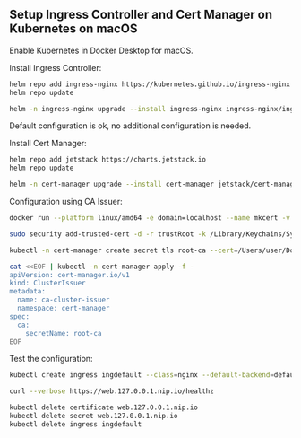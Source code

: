 ## Setup Ingress Controller and Cert Manager on Kubernetes on macOS

Enable Kubernetes in Docker Desktop for macOS.

Install Ingress Controller:
```bash
helm repo add ingress-nginx https://kubernetes.github.io/ingress-nginx
helm repo update

helm -n ingress-nginx upgrade --install ingress-nginx ingress-nginx/ingress-nginx --version 4.0.6 --create-namespace --reuse-values
```

Default configuration is ok, no additional configuration is needed.

Install Cert Manager:
```bash
helm repo add jetstack https://charts.jetstack.io
helm repo update

helm -n cert-manager upgrade --install cert-manager jetstack/cert-manager --create-namespace --version v1.5.4 --reuse-values --set installCRDs=true --set prometheus.enabled=false
```

Configuration using CA Issuer:
```bash
docker run --platform linux/amd64 -e domain=localhost --name mkcert -v ~/Documents/root-ca:/root/.local/share/mkcert vishnunair/docker-mkcert

sudo security add-trusted-cert -d -r trustRoot -k /Library/Keychains/System.keychain ~/Documents/root-ca/rootCA.pem

kubectl -n cert-manager create secret tls root-ca --cert=/Users/user/Documents/root-ca/rootCA.pem --key=/Users/user/Documents/root-ca/rootCA-key.pem

cat <<EOF | kubectl -n cert-manager apply -f -
apiVersion: cert-manager.io/v1
kind: ClusterIssuer
metadata:
  name: ca-cluster-issuer
  namespace: cert-manager
spec:
  ca:
    secretName: root-ca
EOF
```

Test the configuration:
```bash
kubectl create ingress ingdefault --class=nginx --default-backend=defaultsvc:http --rule="web.127.0.0.1.nip.io/*=kubernetes:443,tls=web.127.0.0.1.nip.io" --annotation="cert-manager.io/cluster-issuer=ca-cluster-issuer" --annotation="nginx.ingress.kubernetes.io/backend-protocol=HTTPS"

curl --verbose https://web.127.0.0.1.nip.io/healthz

kubectl delete certificate web.127.0.0.1.nip.io
kubectl delete secret web.127.0.0.1.nip.io
kubectl delete ingress ingdefault
```
